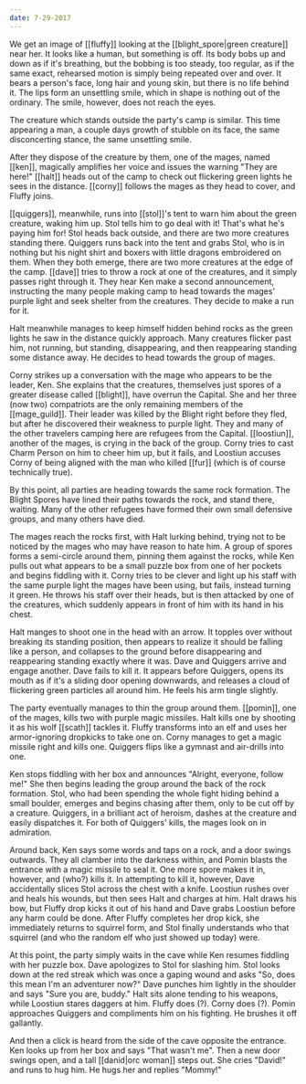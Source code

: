 ```yaml
---
date: 7-29-2017
---
```


We get an image of [[fluffy]] looking at the [[blight_spore|green creature]]
near her. It looks like a human, but something is off. Its body bobs up and
down as if it's breathing, but the bobbing is too steady, too regular, as if
the same exact, rehearsed motion is simply being repeated over and over. It
bears a person's face, long hair and young skin, but there is no life behind
it. The lips form an unsettling smile, which in shape is nothing out of the
ordinary.  The smile, however, does not reach the eyes.

The creature which stands outside the party's camp is similar. This time
appearing a man, a couple days growth of stubble on its face, the same
disconcerting stance, the same unsettling smile.

After they dispose of the creature by them, one of the mages, named [[ken]],
magically amplifies her voice and issues the warning "They are here!" [[halt]]
heads out of the camp to check out flickering green lights he sees in the
distance. [[corny]] follows the mages as they head to cover, and Fluffy joins.

[[quiggers]], meanwhile, runs into [[stol]]'s tent to warn him about the green
creature, waking him up. Stol tells him to go deal with it! That's what he's
paying him for! Stol heads back outside, and there are two more creatures
standing there. Quiggers runs back into the tent and grabs Stol, who is in
nothing but his night shirt and boxers with little dragons embroidered on them.
When they both emerge, there are two more creatures at the edge of the camp.
[[dave]] tries to throw a rock at one of the creatures, and it simply passes
right through it. They hear Ken make a second announcement, instructing the
many people making camp to head towards the mages' purple light and seek
shelter from the creatures. They decide to make a run for it.

Halt meanwhile manages to keep himself hidden behind rocks as the green lights
he saw in the distance quickly approach. Many creatures flicker past him, not
running, but standing, disappearing, and then reappearing standing some
distance away. He decides to head towards the group of mages.

Corny strikes up a conversation with the mage who appears to be the leader,
Ken. She explains that the creatures, themselves just spores of a greater
disease called [[blight]], have overrun the Capital. She and her three (now
two) compatriots are the only remaining members of the [[mage_guild]]. Their
leader was killed by the Blight right before they fled, but after he discovered
their weakness to purple light. They and many of the other travelers camping
here are refugees from the Capital. [[loostiun]], another of the mages, is
crying in the back of the group. Corny tries to cast Charm Person on him to
cheer him up, but it fails, and Loostiun accuses Corny of being aligned with
the man who killed [[fur]] (which is of course technically true).

By this point, all parties are heading towards the same rock formation. The
Blight Spores have lined their paths towards the rock, and stand there,
waiting. Many of the other refugees have formed their own small defensive
groups, and many others have died.

The mages reach the rocks first, with Halt lurking behind, trying not to be
noticed by the mages who may have reason to hate him. A group of spores forms a
semi-circle around them, pinning them against the rocks, while Ken pulls out
what appears to be a small puzzle box from one of her pockets and begins
fiddling with it. Corny tries to be clever and light up his staff with the same
purple light the mages have been using, but fails, instead turning it green. He
throws his staff over their heads, but is then attacked by one of the
creatures, which suddenly appears in front of him with its hand in his chest.

Halt manges to shoot one in the head with an arrow. It topples over without
breaking its standing position, then appears to realize it should be falling
like a person, and collapses to the ground before disappearing and reappearing
standing exactly where it was. Dave and Quiggers arrive and engage another.
Dave fails to kill it. It appears before Quiggers, opens its mouth as if it's a
sliding door opening downwards, and releases a cloud of flickering green
particles all around him. He feels his arm tingle slightly.

The party eventually manages to thin the group around them. [[pomin]], one of
the mages, kills two with purple magic missiles. Halt kills one by shooting it
as his wolf [[scath]] tackles it. Fluffy transforms into an elf and uses her
armor-ignoring dropkicks to take one on. Corny manages to get a magic missile
right and kills one. Quiggers flips like a gymnast and air-drills into one.

Ken stops fiddling with her box and announces "Alright, everyone, follow me!"
She then begins leading the group around the back of the rock formation. Stol,
who had been spending the whole fight hiding behind a small boulder, emerges
and begins chasing after them, only to be cut off by a creature. Quiggers, in a
brilliant act of heroism, dashes at the creature and easily dispatches it. For
both of Quiggers' kills, the mages look on in admiration.

Around back, Ken says some words and taps on a rock, and a door swings
outwards. They all clamber into the darkness within, and Pomin blasts the
entrance with a magic missile to seal it. One more spore makes it in, however,
and (who?) kills it. In attempting to kill it, however, Dave accidentally
slices Stol across the chest with a knife. Loostiun rushes over and heals his
wounds, but then sees Halt and charges at him. Halt draws his bow, but Fluffy
drop kicks it out of his hand and Dave grabs Loostiun before any harm could be
done. After Fluffy completes her drop kick, she immediately returns to squirrel
form, and Stol finally understands who that squirrel (and who the random elf
who just showed up today) were.

At this point, the party simply waits in the cave while Ken resumes fiddling
with her puzzle box. Dave apologizes to Stol for slashing him. Stol looks down
at the red streak which was once a gaping wound and asks "So, does this mean
I'm an adventurer now?" Dave punches him lightly in the shoulder and says "Sure
you are, buddy." Halt sits alone tending to his weapons, while Loostiun stares
daggers at him. Fluffy does (?). Corny does (?). Pomin approaches Quiggers and
compliments him on his fighting. He brushes it off gallantly.

And then a click is heard from the side of the cave opposite the entrance. Ken
looks up from her box and says "That wasn't me". Then a new door swings open,
and a tall [[danid|orc woman]] steps out.  She cries "David!" and runs to hug
him.  He hugs her and replies "Mommy!"
